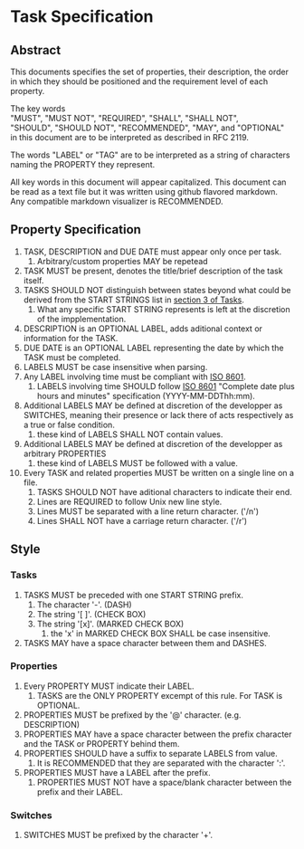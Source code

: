 # Task Specification

## Abstract

This documents specifies the set of properties, their description, the order in which they should be positioned and the requirement level of each property.  

The key words  
"MUST", "MUST NOT", "REQUIRED", "SHALL", "SHALL NOT",  
"SHOULD", "SHOULD NOT", "RECOMMENDED",  "MAY", and "OPTIONAL"  
in this document are to be interpreted as described in RFC 2119.

The words "LABEL" or "TAG" are to be interpreted as a string of characters naming the PROPERTY they represent.

All key words in this document will appear capitalized.
This document can be read as a text file but it was written using github flavored markdown.  
Any compatible markdown visualizer is RECOMMENDED.

## Property Specification

1. TASK, DESCRIPTION and DUE DATE must appear only once per task.
   1. Arbitrary/custom properties MAY be repetead
2. TASK MUST be present, denotes the title/brief description of the task itself.
3. TASKS SHOULD NOT distinguish between states beyond what could be derived from the START STRINGS list in [section 3 of Tasks](###Tasks).
   1. What any specific START STRING represents is left at the discretion of the impplementation.
4. DESCRIPTION is an OPTIONAL LABEL, adds aditional context or information for the TASK.
5. DUE DATE is an OPTIONAL LABEL representing the date by which the TASK must be completed.
6. LABELS MUST be case insensitive when parsing.
7. Any LABEL involving time must be compliant with [ISO 8601](https://www.w3.org/TR/NOTE-datetime).
   1. LABELS involving time SHOULD follow [ISO 8601](https://www.w3.org/TR/NOTE-datetime) "Complete date plus hours and minutes" specification (YYYY-MM-DDThh:mm).
8. Additional LABELS MAY be defined at discretion of the developper as SWITCHES, meaning their presence or lack there of acts respectively as a true or false condition.
    1. these kind of LABELS SHALL NOT contain values.
9. Additional LABELS MAY be defined at discretion of the developper as arbitrary PROPERTIES
    1. these kind of LABELS MUST be followed with a value.
10. Every TASK and related properties MUST be written on a single line on a file.
    1. TASKS SHOULD NOT have aditional characters to indicate their end.
    2. Lines are REQUIRED to follow Unix new line style.
    3. Lines MUST be separated with a line return character. ('/n')
    4. Lines SHALL NOT have a carriage return character. ('/r')

## Style

### Tasks

1. TASKS MUST be preceded with one START STRING prefix.
   1. The character '-'. (DASH)
   2. The string '[ ]'. (CHECK BOX)
   3. The string '[x]'. (MARKED CHECK BOX)
      1. the 'x' in MARKED CHECK BOX SHALL be case insensitive.
2. TASKS MAY have a space character between them and DASHES.

### Properties

1. Every PROPERTY MUST indicate their LABEL.
   1. TASKS are the ONLY PROPERTY excempt of this rule. For TASK is OPTIONAL.
2. PROPERTIES MUST be prefixed by the '@' character. (e.g. DESCRIPTION)
3. PROPERTIES MAY have a space character between the prefix character and the TASK or PROPERTY behind them.
4. PROPERTIES  SHOULD have a suffix to separate LABELS from value.
   1. It is RECOMMENDED that they are separated with the character ':'.
5. PROPERTIES MUST have a LABEL after the prefix.
   1. PROPERTIES MUST NOT have a space/blank character between the prefix and their LABEL.

### Switches

1. SWITCHES MUST be prefixed by the character '+'.
